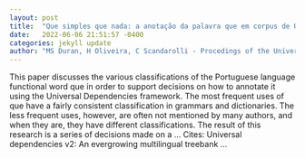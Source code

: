 ```yaml
---
layout: post
title:  "Que simples que nada: a anotação da palavra que em corpus de UD"
date:   2022-06-06 21:51:57 -0400
categories: jekyll update
author: "MS Duran, H Oliveira, C Scandarolli - Procedings of the Universal Dependencies …, 2022"
---
```

This paper discusses the various classifications of the Portuguese language functional word que in order to support decisions on how to annotate it using the Universal Dependencies framework. The most frequent uses of que have a fairly consistent classification in grammars and dictionaries. The less frequent uses, however, are often not mentioned by many authors, and when they are, they have different classifications. The result of this research is a series of decisions made on a …
Cites: ‪Universal dependencies v2: An evergrowing multilingual treebank …‬  